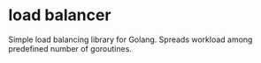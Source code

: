 # load balancer

Simple load balancing library for Golang. Spreads workload among predefined number of goroutines.
